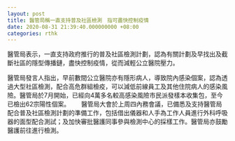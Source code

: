 ```yaml
---
layout: post
title: 醫管局稱一直支持普及社區檢測　指可盡快控制疫情
date: 2020-08-31 21:39:40.000000000 +08:00
categories: rthk
---
```


醫管局表示，一直支持政府推行的普及社區檢測計劃，認為有關計劃及早找出及截斷社區的隱型傳播鏈，盡快控制疫情，從而減輕公立醫院壓力。

醫管局發言人指出，早前數間公立醫院亦有隱形病人，導致院內感染個案，認為透過大型社區檢測，配合高危群組檢疫，可以減低前線員工及其他住院病人的感染風險。醫管局於7月開始，已經向4萬多名較高感染風險市民派發樣本收集包，至今已檢出62宗陽性個案。
　 
醫管局大會於上周四內務會議，已備悉及支持醫管局配合普及社區檢測計劃的準備工作，包括借出儀器和人手為工作人員進行外科呼吸器的面型配合測試；及加快審批醫護同事參與檢測中心的採樣工作。醫管局亦鼓勵醫護前往進行檢測。
